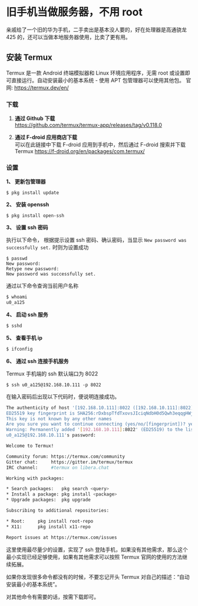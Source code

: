 # 旧手机当做服务器，不用 root 

亲戚给了一个旧的华为手机，二手卖出是基本没人要的，好在处理器是高通骁龙 425 的，还可以当做本地服务器使用，比卖了更有用。

## 安装 Termux
Termux 是一款 Android 终端模拟器和 Linux 环境应用程序，无需 root 或设置即可直接运行。自动安装最小的基本系统 - 使用 APT 包管理器可以使用其他包。
官网: https://termux.dev/en/

### 下载

1. **通过 Github 下载**  
 https://github.com/termux/termux-app/releases/tag/v0.118.0

 2. **通过 F-droid 应用商店下载**  
 可以在此链接中下载 F-droid 应用到手机中，然后通过 F-droid 搜索并下载 Termux
  https://f-droid.org/en/packages/com.termux/

### 设置

**1、 更新包管理器**  
  ```
  $ pkg install update
  ```  
  
**2、 安装 openssh**
  ```
  $ pkg install open-ssh
  ```  

**3、 设置 ssh 密码**  

  执行以下命令， 根据提示设置 ssh 密码、确认密码，当显示 ```New password was successfully set.``` 时则为设置成功
  
  ```
  $ passwd
  New password:
  Retype new password:
  New password was successfully set.
  ```  

  通过以下命令查询当前用户名称  
  ```bash
  $ whoami
  u0_a125
  ```  

**4、 启动 ssh 服务**  

  ```bash
  $ sshd
  ```  

**5、 查看手机 ip**
  ```bash
  $ ifconfig
  ```

**6、 通过 ssh 连接手机服务**  

  Termux 手机端的 ssh 默认端口为 8022
   ```
   $ ssh u0_a125@192.168.10.111 -p 8022
   ```

  在输入密码后出现以下代码时，便说明连接成功。
   ```bash
   The authenticity of host '[192.168.10.111]:8022 ([192.168.10.111]:8022)' can't be established.
ED25519 key fingerprint is SHA256:rDxbspTfdTxovsJIciqNdbH0d5Qwh3eqqgHWjRgMLQc.
This key is not known by any other names
Are you sure you want to continue connecting (yes/no/[fingerprint])? yes
Warning: Permanently added '[192.168.10.111]:8022' (ED25519) to the list of known hosts.
u0_a125@192.168.10.111's password: 

Welcome to Termux!

Community forum: https://termux.com/community
Gitter chat:     https://gitter.im/termux/termux
IRC channel:     #termux on libera.chat

Working with packages:

 * Search packages:   pkg search <query>
 * Install a package: pkg install <package>
 * Upgrade packages:  pkg upgrade

Subscribing to additional repositories:

 * Root:     pkg install root-repo
 * X11:      pkg install x11-repo

Report issues at https://termux.com/issues
```

这里使用最尽量少的设置，实现了 ssh 登陆手机，如果没有其他需求，那么这个最小实现已经足够使用，如果有其他需求可以按照 Termux 官网的使用的方法继续拓展。

如果你发现很多命令都没有的时候，不要忘记开头 Termux 对自己的描述：“自动安装最小的基本系统”。

对其他命令有需要的话，按需下载即可。

